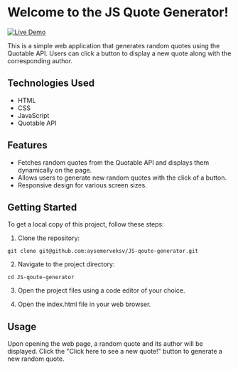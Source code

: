 # Welcome to the JS Quote Generator!

[![Live Demo](https://img.shields.io/badge/Live%20Demo-Visit%20Here-brightgreen)](https://aysemerveksv.github.io/JS-qoute-generator/)

This is a simple web application that generates random quotes using the Quotable API. Users can click a button to display a new quote along with the corresponding author.

## Technologies Used

- HTML
- CSS
- JavaScript
- Quotable API

## Features

- Fetches random quotes from the Quotable API and displays them dynamically on the page.
- Allows users to generate new random quotes with the click of a button.
- Responsive design for various screen sizes.

## Getting Started
To get a local copy of this project, follow these steps:

1. Clone the repository:

```git clone git@github.com:aysemerveksv/JS-qoute-generator.git```

2. Navigate to the project directory:

```cd JS-qoute-generator```

3. Open the project files using a code editor of your choice.

4. Open the index.html file in your web browser.

## Usage
Upon opening the web page, a random quote and its author will be displayed.
Click the "Click here to see a new quote!" button to generate a new random quote.







